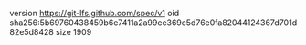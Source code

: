 version https://git-lfs.github.com/spec/v1
oid sha256:5b69760438459b6e7411a2a99ee369c5d76e0fa82044124367d701d82e5d8428
size 1909
